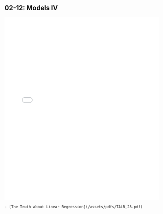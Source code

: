 ## 02-12: Models IV

<embed src="/06_models_IV.pdf" width="100%" height="600px" />


```{topic} Readings
- [The Truth about Linear Regression](/assets/pdfs/TALR_23.pdf)
```